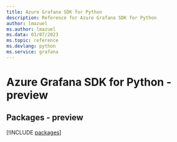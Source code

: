 ```yaml
---
title: Azure Grafana SDK for Python
description: Reference for Azure Grafana SDK for Python
author: lmazuel
ms.author: lmazuel
ms.data: 03/07/2023
ms.topic: reference
ms.devlang: python
ms.service: grafana
---
```

# Azure Grafana SDK for Python - preview
## Packages - preview
[!INCLUDE [packages](grafana-index.md)]